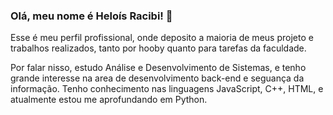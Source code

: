 ### Olá, meu nome é Heloís Racibi! 👋

Esse é meu perfil profissional, onde deposito a maioria de meus projeto e trabalhos realizados, tanto por hooby quanto para tarefas da faculdade.

Por falar nisso, estudo Análise e Desenvolvimento de Sistemas, e tenho grande interesse na area de desenvolvimento back-end e seguança da informação.
Tenho conhecimento nas linguagens JavaScript, C++, HTML, e atualmente estou me aprofundando em Python.
<!--
**Okamy28/Okamy28** is a ✨ _special_ ✨ repository because its `README.md` (this file) appears on your GitHub profile.

Here are some ideas to get you started:

- 🔭 I’m currently working on ...
- 🌱 I’m currently learning ...
- 👯 I’m looking to collaborate on ...
- 🤔 I’m looking for help with ...
- 💬 Ask me about ...
- 📫 How to reach me: ...
- 😄 Pronouns: ...
- ⚡ Fun fact: ...
-->

